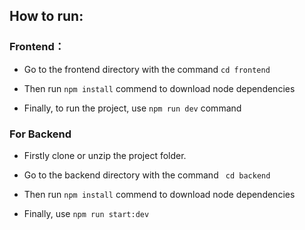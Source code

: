 ## How to run:

### Frontend：
* Go to the frontend directory with the command ``` cd frontend ```
+ Then run `` npm install `` commend to download node dependencies
- Finally, to run the project, use ``npm run dev`` command

### For Backend
- Firstly clone or unzip the project folder.
* Go to the backend directory with the command ``` cd backend```
+ Then run `` npm install `` commend to download node dependencies
- Finally, use ``npm run start:dev`` 
